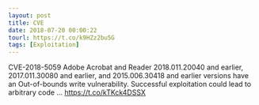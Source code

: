 ```yaml
---
layout: post
title: CVE
date: 2018-07-20 00:00:22
tourl: https://t.co/k9HZz2bu5G
tags: [Exploitation]
---
```

CVE-2018-5059 Adobe Acrobat and Reader 2018.011.20040 and earlier, 2017.011.30080 and earlier, and 2015.006.30418 and earlier versions have an Out-of-bounds write vulnerability. Successful exploitation could lead to arbitrary code ... https://t.co/kTKck4DSSX